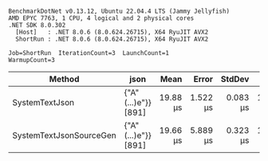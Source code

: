 ```

BenchmarkDotNet v0.13.12, Ubuntu 22.04.4 LTS (Jammy Jellyfish)
AMD EPYC 7763, 1 CPU, 4 logical and 2 physical cores
.NET SDK 8.0.302
  [Host]   : .NET 8.0.6 (8.0.624.26715), X64 RyuJIT AVX2
  ShortRun : .NET 8.0.6 (8.0.624.26715), X64 RyuJIT AVX2

Job=ShortRun  IterationCount=3  LaunchCount=1  
WarmupCount=3  

```
| Method                  | json                | Mean     | Error    | StdDev   | Min      | Max      | Gen0   | Allocated |
|------------------------ |-------------------- |---------:|---------:|---------:|---------:|---------:|-------:|----------:|
| SystemTextJson          | {&quot;A&quot;(...)e&quot;}} [891] | 19.88 μs | 1.522 μs | 0.083 μs | 19.82 μs | 19.97 μs | 0.0305 |   3.19 KB |
| SystemTextJsonSourceGen | {&quot;A&quot;(...)e&quot;}} [891] | 19.66 μs | 5.889 μs | 0.323 μs | 19.42 μs | 20.03 μs | 0.0305 |   3.19 KB |
